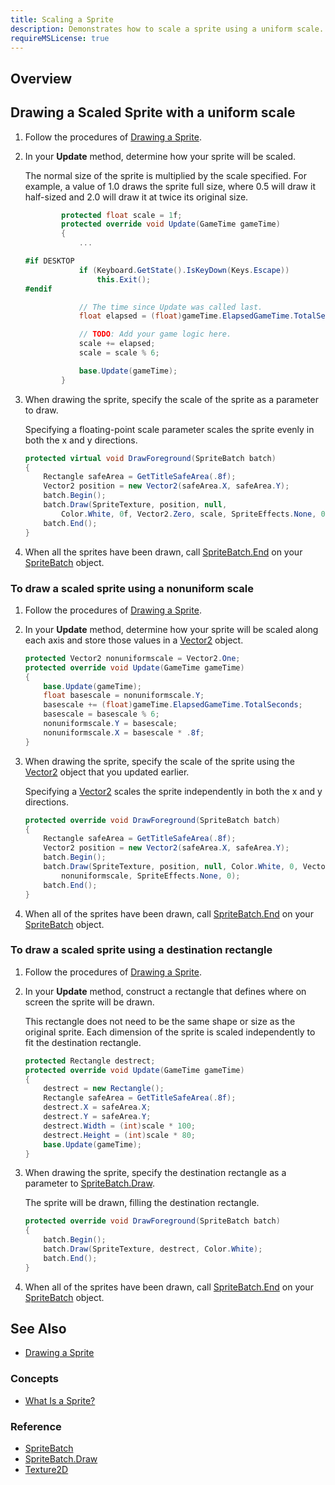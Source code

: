 ```yaml
---
title: Scaling a Sprite
description: Demonstrates how to scale a sprite using a uniform scale.
requireMSLicense: true
---
```


## Overview

## Drawing a Scaled Sprite with a uniform scale

1. Follow the procedures of [Drawing a Sprite](HowTo_Draw_A_Sprite.md).

2. In your **Update** method, determine how your sprite will be scaled.

   The normal size of the sprite is multiplied by the scale specified. For example, a value of 1.0 draws the sprite full size, where 0.5 will draw it half-sized and 2.0 will draw it at twice its original size.

    ```csharp
            protected float scale = 1f;
            protected override void Update(GameTime gameTime)
            {
                ...
    
    #if DESKTOP
                if (Keyboard.GetState().IsKeyDown(Keys.Escape))
                    this.Exit();
    #endif
    
                // The time since Update was called last.
                float elapsed = (float)gameTime.ElapsedGameTime.TotalSeconds;
    
                // TODO: Add your game logic here.
                scale += elapsed;
                scale = scale % 6;
    
                base.Update(gameTime);
            }
    ```

3. When drawing the sprite, specify the scale of the sprite as a parameter to draw.

   Specifying a floating-point scale parameter scales the sprite evenly in both the x and y directions.

    ```csharp
    protected virtual void DrawForeground(SpriteBatch batch)
    {
        Rectangle safeArea = GetTitleSafeArea(.8f);
        Vector2 position = new Vector2(safeArea.X, safeArea.Y);
        batch.Begin();
        batch.Draw(SpriteTexture, position, null,
            Color.White, 0f, Vector2.Zero, scale, SpriteEffects.None, 0f);
        batch.End();
    }
    ```

4. When all the sprites have been drawn, call [SpriteBatch.End](xref:Microsoft.Xna.Framework.Graphics.SpriteBatch#Microsoft_Xna_Framework_Graphics_SpriteBatch_End) on your [SpriteBatch](xref:Microsoft.Xna.Framework.Graphics.SpriteBatch) object.

### To draw a scaled sprite using a nonuniform scale

1. Follow the procedures of [Drawing a Sprite](HowTo_Draw_A_Sprite.md).
2. In your **Update** method, determine how your sprite will be scaled along each axis and store those values in a [Vector2](xref:Microsoft.Xna.Framework.Vector2) object.

    ```csharp
    protected Vector2 nonuniformscale = Vector2.One;
    protected override void Update(GameTime gameTime)
    {
        base.Update(gameTime);
        float basescale = nonuniformscale.Y;
        basescale += (float)gameTime.ElapsedGameTime.TotalSeconds;
        basescale = basescale % 6;
        nonuniformscale.Y = basescale;
        nonuniformscale.X = basescale * .8f;
    }
    ```

3. When drawing the sprite, specify the scale of the sprite using the [Vector2](xref:Microsoft.Xna.Framework.Vector2) object that you updated earlier.

   Specifying a [Vector2](xref:Microsoft.Xna.Framework.Vector2) scales the sprite independently in both the x and y directions.

    ```csharp
    protected override void DrawForeground(SpriteBatch batch)
    {
        Rectangle safeArea = GetTitleSafeArea(.8f);
        Vector2 position = new Vector2(safeArea.X, safeArea.Y);
        batch.Begin();
        batch.Draw(SpriteTexture, position, null, Color.White, 0, Vector2.Zero,
            nonuniformscale, SpriteEffects.None, 0);
        batch.End();
    }
    ```

4. When all of the sprites have been drawn, call [SpriteBatch.End](xref:Microsoft.Xna.Framework.Graphics.SpriteBatch#Microsoft_Xna_Framework_Graphics_SpriteBatch_End) on your [SpriteBatch](xref:Microsoft.Xna.Framework.Graphics.SpriteBatch) object.

### To draw a scaled sprite using a destination rectangle

1. Follow the procedures of [Drawing a Sprite](HowTo_Draw_A_Sprite.md).

2. In your **Update** method, construct a rectangle that defines where on screen the sprite will be drawn.

   This rectangle does not need to be the same shape or size as the original sprite. Each dimension of the sprite is scaled independently to fit the destination rectangle.

    ```csharp
    protected Rectangle destrect;
    protected override void Update(GameTime gameTime)
    {
        destrect = new Rectangle();
        Rectangle safeArea = GetTitleSafeArea(.8f);
        destrect.X = safeArea.X;
        destrect.Y = safeArea.Y;
        destrect.Width = (int)scale * 100;
        destrect.Height = (int)scale * 80;
        base.Update(gameTime);
    }
    ```

3. When drawing the sprite, specify the destination rectangle as a parameter to [SpriteBatch.Draw](xref:Microsoft.Xna.Framework.Graphics.SpriteBatch#Microsoft_Xna_Framework_Graphics_SpriteBatch_Draw_Microsoft_Xna_Framework_Graphics_Texture2D_Microsoft_Xna_Framework_Vector2_Microsoft_Xna_Framework_Color_).

    The sprite will be drawn, filling the destination rectangle.

    ```csharp
    protected override void DrawForeground(SpriteBatch batch)
    {
        batch.Begin();
        batch.Draw(SpriteTexture, destrect, Color.White);
        batch.End();
    }
    ```

4. When all of the sprites have been drawn, call [SpriteBatch.End](xref:Microsoft.Xna.Framework.Graphics.SpriteBatch#Microsoft_Xna_Framework_Graphics_SpriteBatch_End) on your [SpriteBatch](xref:Microsoft.Xna.Framework.Graphics.SpriteBatch) object.

## See Also

- [Drawing a Sprite](HowTo_Draw_A_Sprite.md)

### Concepts

- [What Is a Sprite?](../../whatis/graphics/WhatIs_Sprite.md)

### Reference

- [SpriteBatch](xref:Microsoft.Xna.Framework.Graphics.SpriteBatch)
- [SpriteBatch.Draw](xref:Microsoft.Xna.Framework.Graphics.SpriteBatch#Microsoft_Xna_Framework_Graphics_SpriteBatch_Draw_Microsoft_Xna_Framework_Graphics_Texture2D_Microsoft_Xna_Framework_Vector2_Microsoft_Xna_Framework_Color_)
- [Texture2D](xref:Microsoft.Xna.Framework.Graphics.Texture2D)
